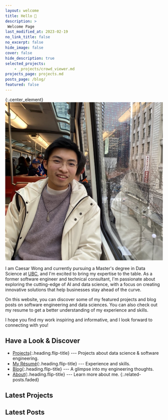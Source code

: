 ```yaml
---
layout: welcome
title: Hello 👋
description: >
 Welcome Page
last_modified_at: 2023-02-19
no_link_title: false 
no_excerpt: false 
hide_image: false
cover: false
hide_description: true
selected_projects: 
    - _projects/crowd_viewer.md
projects_page: projects.md
posts_page: /blog/
featured: false
---
```


{:.center_element}
![icon_1](assets/img/icon1.jpg)

I am Caesar Wong and currently  pursuing a Master's degree in Data Science at [UBC](https://www.ubc.ca/),
and I'm excited to bring my expertise to the table.
As a former software engineer and technical consultant, I'm passionate about exploring the cutting-edge of AI and data science, with a focus on creating innovative solutions that help businesses stay ahead of the curve.

On this website, you can discover some of my featured projects and blog posts on software engineering and data sciences. You can also check out my resume to get a better understanding of my experience and skills.

I hope you find my work inspiring and informative, and I look forward to connecting with you!

## Have a Look & Discover

* [Projects]{:.heading.flip-title} --- Projects about data science & software engineering.
* [My Résumé]{:.heading.flip-title} --- Experience and skills.
* [Blog]{:.heading.flip-title} --- A glimpse into my engineering thoughts.
* [About]{:.heading.flip-title} --- Learn more about me.
{:.related-posts.faded}

[projects]: projects/
[My Résumé]: resume/
[blog]: blog/
[About]: about/

## Latest Projects

<!--projects-->

## Latest Posts

<!--posts-->